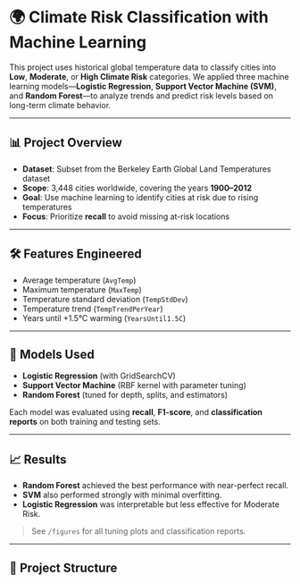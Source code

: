 # 🌍 Climate Risk Classification with Machine Learning

This project uses historical global temperature data to classify cities into **Low**, **Moderate**, or **High Climate Risk** categories. We applied three machine learning models—**Logistic Regression**, **Support Vector Machine (SVM)**, and **Random Forest**—to analyze trends and predict risk levels based on long-term climate behavior.

---

## 📊 Project Overview

- **Dataset**: Subset from the Berkeley Earth Global Land Temperatures dataset  
- **Scope**: 3,448 cities worldwide, covering the years **1900–2012**
- **Goal**: Use machine learning to identify cities at risk due to rising temperatures
- **Focus**: Prioritize **recall** to avoid missing at-risk locations

---

## 🛠 Features Engineered

- Average temperature (`AvgTemp`)
- Maximum temperature (`MaxTemp`)
- Temperature standard deviation (`TempStdDev`)
- Temperature trend (`TempTrendPerYear`)
- Years until +1.5°C warming (`YearsUntil1.5C`)

---

## 🧠 Models Used

- **Logistic Regression** (with GridSearchCV)
- **Support Vector Machine** (RBF kernel with parameter tuning)
- **Random Forest** (tuned for depth, splits, and estimators)

Each model was evaluated using **recall**, **F1-score**, and **classification reports** on both training and testing sets.

---

## 📈 Results

- **Random Forest** achieved the best performance with near-perfect recall.
- **SVM** also performed strongly with minimal overfitting.
- **Logistic Regression** was interpretable but less effective for Moderate Risk.

> See `/figures` for all tuning plots and classification reports.

---

## 📂 Project Structure

